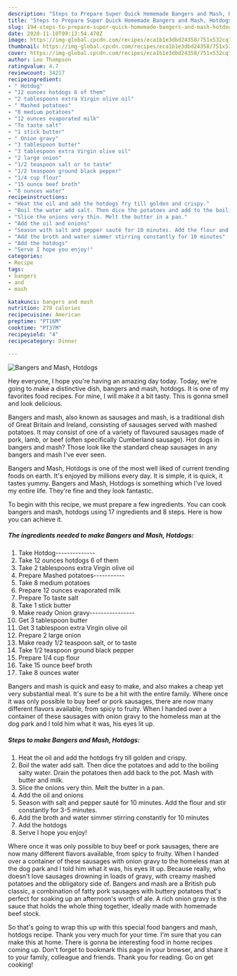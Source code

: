 ```yaml
---
description: "Steps to Prepare Super Quick Homemade Bangers and Mash, Hotdogs"
title: "Steps to Prepare Super Quick Homemade Bangers and Mash, Hotdogs"
slug: 194-steps-to-prepare-super-quick-homemade-bangers-and-mash-hotdogs
date: 2020-11-10T09:13:54.470Z
image: https://img-global.cpcdn.com/recipes/eca1b1e3dbd24358/751x532cq70/bangers-and-mash-hotdogs-recipe-main-photo.jpg
thumbnail: https://img-global.cpcdn.com/recipes/eca1b1e3dbd24358/751x532cq70/bangers-and-mash-hotdogs-recipe-main-photo.jpg
cover: https://img-global.cpcdn.com/recipes/eca1b1e3dbd24358/751x532cq70/bangers-and-mash-hotdogs-recipe-main-photo.jpg
author: Leo Thompson
ratingvalue: 4.7
reviewcount: 34217
recipeingredient:
- " Hotdog"
- "12 ounces hotdogs 6 of them"
- "2 tablespoons extra Virgin olive oil"
- " Mashed potatoes"
- "8 medium potatoes"
- "12 ounces evaporated milk"
- "To taste salt"
- "1 stick butter"
- " Onion gravy"
- "3 tablespoon butter"
- "3 tablespoon extra Virgin olive oil"
- "2 large onion"
- "1/2 teaspoon salt or to taste"
- "1/2 teaspoon ground black pepper"
- "1/4 cup flour"
- "15 ounce beef broth"
- "8 ounces water"
recipeinstructions:
- "Heat the oil and add the hotdogs fry till golden and crispy."
- "Boil the water add salt. Then dice the potatoes and add to the boiling salty water. Drain the potatoes then add back to the pot. Mash with butter and milk."
- "Slice the onions very thin. Melt the butter in a pan."
- "Add the oil and onions"
- "Season with salt and pepper sauté for 10 minutes. Add the flour and stir constantly for 3-5 minutes."
- "Add the broth and water simmer stirring constantly for 10 minutes"
- "Add the hotdogs"
- "Serve I hope you enjoy!"
categories:
- Recipe
tags:
- bangers
- and
- mash

katakunci: bangers and mash 
nutrition: 278 calories
recipecuisine: American
preptime: "PT16M"
cooktime: "PT37M"
recipeyield: "4"
recipecategory: Dinner

---
```



![Bangers and Mash, Hotdogs](https://img-global.cpcdn.com/recipes/eca1b1e3dbd24358/751x532cq70/bangers-and-mash-hotdogs-recipe-main-photo.jpg)

Hey everyone, I hope you're having an amazing day today. Today, we're going to make a distinctive dish, bangers and mash, hotdogs. It is one of my favorites food recipes. For mine, I will make it a bit tasty. This is gonna smell and look delicious.

Bangers and mash, also known as sausages and mash, is a traditional dish of Great Britain and Ireland, consisting of sausages served with mashed potatoes. It may consist of one of a variety of flavoured sausages made of pork, lamb, or beef (often specifically Cumberland sausage). Hot dogs in bangers and mash? Those look like the standard cheap sausages in any bangers and mash I&#39;ve ever seen.

Bangers and Mash, Hotdogs is one of the most well liked of current trending foods on earth. It's enjoyed by millions every day. It is simple, it is quick, it tastes yummy. Bangers and Mash, Hotdogs is something which I've loved my entire life. They're fine and they look fantastic.


To begin with this recipe, we must prepare a few ingredients. You can cook bangers and mash, hotdogs using 17 ingredients and 8 steps. Here is how you can achieve it.

<!--inarticleads1-->

##### The ingredients needed to make Bangers and Mash, Hotdogs:

1. Take  Hotdog--------------
1. Take 12 ounces hotdogs 6 of them
1. Take 2 tablespoons extra Virgin olive oil
1. Prepare  Mashed potatoes-----------
1. Take 8 medium potatoes
1. Prepare 12 ounces evaporated milk
1. Prepare To taste salt
1. Take 1 stick butter
1. Make ready  Onion gravy----------------
1. Get 3 tablespoon butter
1. Get 3 tablespoon extra Virgin olive oil
1. Prepare 2 large onion
1. Make ready 1/2 teaspoon salt, or to taste
1. Take 1/2 teaspoon ground black pepper
1. Prepare 1/4 cup flour
1. Take 15 ounce beef broth
1. Take 8 ounces water


Bangers and mash is quick and easy to make, and also makes a cheap yet very substantial meal. It&#39;s sure to be a hit with the entire family. Where once it was only possible to buy beef or pork sausages, there are now many different flavors available, from spicy to fruity. When I handed over a container of these sausages with onion gravy to the homeless man at the dog park and I told him what it was, his eyes lit up. 

<!--inarticleads2-->

##### Steps to make Bangers and Mash, Hotdogs:

1. Heat the oil and add the hotdogs fry till golden and crispy.
1. Boil the water add salt. Then dice the potatoes and add to the boiling salty water. Drain the potatoes then add back to the pot. Mash with butter and milk.
1. Slice the onions very thin. Melt the butter in a pan.
1. Add the oil and onions
1. Season with salt and pepper sauté for 10 minutes. Add the flour and stir constantly for 3-5 minutes.
1. Add the broth and water simmer stirring constantly for 10 minutes
1. Add the hotdogs
1. Serve I hope you enjoy!


Where once it was only possible to buy beef or pork sausages, there are now many different flavors available, from spicy to fruity. When I handed over a container of these sausages with onion gravy to the homeless man at the dog park and I told him what it was, his eyes lit up. Because really, who doesn&#39;t love sausages drowning in loads of gravy, with creamy mashed potatoes and the obligatory side of. Bangers and mash are a British pub classic, a combination of fatty pork sausages with buttery potatoes that&#39;s perfect for soaking up an afternoon&#39;s worth of ale. A rich onion gravy is the sauce that holds the whole thing together, ideally made with homemade beef stock. 

So that's going to wrap this up with this special food bangers and mash, hotdogs recipe. Thank you very much for your time. I'm sure that you can make this at home. There is gonna be interesting food in home recipes coming up. Don't forget to bookmark this page in your browser, and share it to your family, colleague and friends. Thank you for reading. Go on get cooking!
